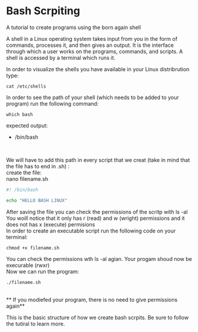 # Bash Scrpiting
A tutorial to create programs using the born again shell

A shell in a Linux operating system takes input from you in the form of commands, processes it, and then gives an output. It is the interface through which a user works on the programs, commands, and scripts. A shell is accessed by a terminal which runs it.

In order to visualize the shells you have available in your Linux distribrution type:

````
cat /etc/shells
````

In order to see the path of your shell (which needs to be added to your program) run the following command:
````
which bash
````
expected output:
* /bin/bash  
<br> 

We will have to add this path in every script that we creat (take in mind that the file has to end in .sh) :
<br> 
create the file: <br>
nano filename.sh 

```` bash 
#! /bin/bash

echo "HELLO BASH LINUX" 

````

After saving the file you can check the permissions of the scritp with ls -al
You woill notice that it only has r (read) and w (wright) permissions and it does not has x (execute) permisions
<br>
In order to create an executable script run the following code on your terminal:
```` terminal
chmod +x filename.sh
````
You can check the permissions wth ls -al agian. Your progam shoud now be execurable (rwxr)<br>
Now we can run the program:
````
./filename.sh
````
<br>
** If you modiefed your program, there is no need to give permissions again**

This is the basic structure of how we create bash scrpits. Be sure to follow the tutiral to learn more. 
